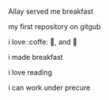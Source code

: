  Allay served me breakfast

my first repository on gitgub

i love :coffe: :pizza:, and :dancer:

i made breakfast

i love reading 

i can work under precure

